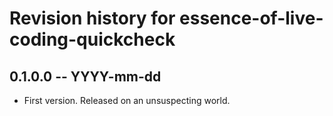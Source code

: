# Revision history for essence-of-live-coding-quickcheck

## 0.1.0.0 -- YYYY-mm-dd

* First version. Released on an unsuspecting world.
